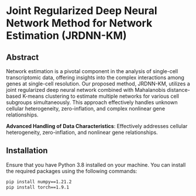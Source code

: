 # Joint Regularized Deep Neural Network Method for Network Estimation (JRDNN-KM)

## Abstract
Network estimation is a pivotal component in the analysis of single-cell transcriptomic data,
 offering insights into the complex interactions among genes at single-cell resolution. 
Our proposed method, JRDNN-KM, utilizes a joint regularized deep neural network combined with Mahalanobis distance-based K-means clustering to estimate multiple networks for various cell subgroups simultaneously. 
This approach effectively handles unknown cellular heterogeneity, zero-inflation, and complex nonlinear gene relationships.

**Advanced Handling of Data Characteristics**: Effectively addresses cellular heterogeneity, zero-inflation, and nonlinear gene relationships.

## Installation
Ensure that you have Python 3.8 installed on your machine. You can install the required packages using the following commands:

```bash
pip install numpy==1.21.2
pip install torch==1.9.1
